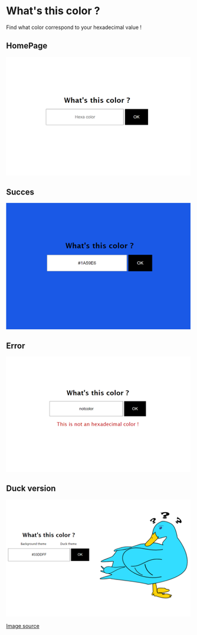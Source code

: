 # What's this color ?

Find what color correspond to your hexadecimal value !

## HomePage

<img src="./screenshot-home.png" alt="screenshot" style="width:500px;"/>

## Succes

<img src="./screenshot-succes.png" alt="screenshot" style="width:500px;"/>

## Error
<img src="./screenshot-error.png" alt="screenshot" style="width:500px;"/>

## Duck version 
<img src="./screenshot-duck.png" alt="screenshot" style="width:500px;"/>

[Image source](https://freesvg.org/1539744338)